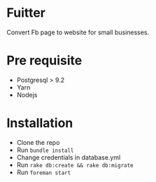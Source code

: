 # Fuitter

Convert Fb page to website for small businesses.

# Pre requisite

- Postgresql > 9.2
- Yarn
- Nodejs

# Installation

- Clone the repo
- Run `bundle install`
- Change credentials in database.yml
- Run `rake db:create && rake db:migrate`
- Run `foreman start`
